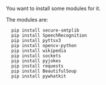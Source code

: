 You want to install some modules for it.

The modules are:


      pip install secure-smtplib
      pip install SpeechRecognition
      pip install pyttsx3
      pip install opencv-python
      pip install wikipedia
      pip install sockets
      pip install pyjokes
      pip install requests
      pip install BeautifulSoup
      pip install pywhatkit
      

